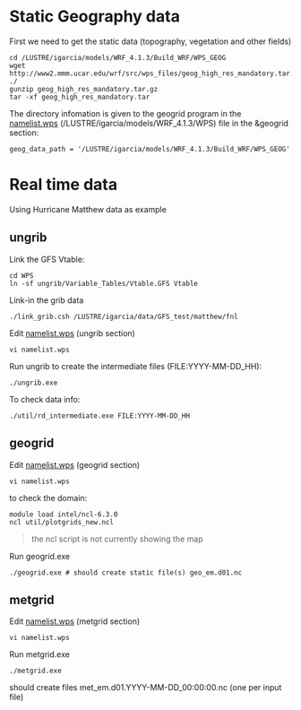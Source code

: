 # Static Geography data
First we need to get the static data (topography, vegetation and other fields)
```
cd /LUSTRE/igarcia/models/WRF_4.1.3/Build_WRF/WPS_GEOG
wget http://www2.mmm.ucar.edu/wrf/src/wps_files/geog_high_res_mandatory.tar.gz ./
gunzip geog_high_res_mandatory.tar.gz
tar -xf geog_high_res_mandatory.tar
```    
The directory infomation is given to the geogrid program in the [namelist.wps](namelist.wps) (/LUSTRE/igarcia/models/WRF_4.1.3/WPS) file in the &geogrid section:
```
geog_data_path = '/LUSTRE/igarcia/models/WRF_4.1.3/Build_WRF/WPS_GEOG'
```
  
  
    
# Real time data
Using Hurricane Matthew data as example

## ungrib 
Link the GFS Vtable:
```
cd WPS
ln -sf ungrib/Variable_Tables/Vtable.GFS Vtable
```
    
Link-in the grib data
```
./link_grib.csh /LUSTRE/igarcia/data/GFS_test/matthew/fnl
```

Edit [namelist.wps](namelist.wps) (ungrib section)
```
vi namelist.wps
```

Run ungrib to create the intermediate files (FILE:YYYY-MM-DD_HH):
```
./ungrib.exe
```

To check data info:
```
./util/rd_intermediate.exe FILE:YYYY-MM-DD_HH
```

## geogrid
Edit [namelist.wps](namelist.wps) (geogrid section)
```
vi namelist.wps
```

to check the domain:
```
module load intel/ncl-6.3.0
ncl util/plotgrids_new.ncl
```
> the ncl script is not currently showing the map

Run geogrid.exe
```
./geogrid.exe # should create static file(s) geo_em.d01.nc
```

##  metgrid
Edit [namelist.wps](namelist.wps) (metgrid section)
```
vi namelist.wps
```

Run metgrid.exe
```
./metgrid.exe 
```
should create files met_em.d01.YYYY-MM-DD_00:00:00.nc (one per input file)

